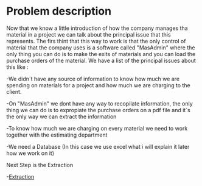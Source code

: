 # Problem description 

Now that we know a little introduction of how the company manages tha material in a project we can talk about the principal issue that this represents.
The firs thint that this way to work is that the only control of material that the company uses is a software called "MasAdmin" where the only thing you can do is to make the exits of materials and you can load the
purchase orders of the material.
We have a list of the principal issues about this like :

-We didn´t have any source of information to know how much we are spending on materials for a project and how much we are charging to the client.

-On "MasAdmin" we dont have any way to recopilate information, the only thing we can do is to expropiate the purchase orders on a pdf file and it´s the only way we can extract the information

-To know how much we are charging on every material we need to work together with the estimating department

-We need a Database (In this case we use excel what i will explain it later how we work on it) 


Next Step is the Extraction

-[Extraction](Extract.md)
